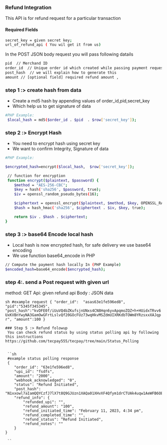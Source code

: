 ### Refund Integration 

This API is for refund request for a particular transaction

#### Required Fields
```sh
secret_key = given secret key;
url_of_refund_api ( You wil get it from us)
```
In the POST JSON body request you will pass following datails
```sh 
pid  // Merchand ID
order_id  // Unique order id which created while passing payment request
post_hash  // we will explain how to generate this
amount // [optional field] required refund amount , 
```

### step 1 :> create hash from data
- Create a md5 hash by appending values of order_id,pid,secret_key
- Which help us to get signature of data

```sh
#PHP Example:
 $local_hash = md5($order_id . $pid  . $row['secret_key']);
```

### step 2 :> Encrypt Hash 
- You need to encrypt hash using secret key
- We want to confirm Integrity, Signature of data

```sh
#PHP Example:

$encrypted_hash=encrypt($local_hash,  $row['secret_key']);

 // function for encryption
 function encrypt($plaintext, $password) {
    $method = "AES-256-CBC";
    $key = hash('sha256', $password, true);
    $iv = openssl_random_pseudo_bytes(16);

    $ciphertext = openssl_encrypt($plaintext, $method, $key, OPENSSL_RAW_DATA, $iv);
    $hash = hash_hmac('sha256', $ciphertext . $iv, $key, true);

    return $iv . $hash . $ciphertext;
}
```


### step 3 :>  base64 Encode local hash
-  Local hash is now encrypted hash, for safe delivery we use base64 encoding
-  We use function base64_encode in PHP
```sh
// Compute the payment hash locally In (PHP Example)
$encoded_hash=base64_encode($encrypted_hash);   
```
### step 4:. send a Post request with given url

method: GET
Api: given refund api
Body : JSON data

``sh
#example request
{
  "order_id":  "asas63e1fe596ed8",
  "pid":"5345f345345",
  "post_hash":"kvDFE0f/iUuVQ4bZKufsjnUNxs4CN8Hqn6yvApqmoZQZ+h+HUidxTRvv6UxKVBnYwyNA3GamOwGFrtLslvQf20GOcFUz73wqHkvMSZdmUIXRKdbTOWm8YRzsxxXAJqpr",
  "amount":100
}
``
 
  
```
### Step 5 :> Refund folowup
 You can check refund status by using status polling api by following this instructions https://github.com/tecpay555/tecpay/tree/main/Status_Polling
 
 
 ``sh
 #example status polling response
 {
    "order_id": "63e1fe596ed8",
    "upi_id": "fsdfs",
    "amount": "2000",
    "webhook_acknowledged": "0",
    "status": "Refund Initiated",
    "post_hash": "N1xxowl7aIamQQYCzfJ7lX7t8Q9GJUzn1XAQa01XHvXF4Qfym1drCTUAk4uqw1AeWFB6OEqG5ttJy9PsVunu0rBaDrIChF7m8Qhp1Rp3GyO74d9E3+QxGl9sdQDsdf55opo",
    "refund_info": {
        "refunded_upi": "",
        "refund_amount": "100",
        "refund_initiated_time": "February 11, 2023, 4:34 pm",
        "refund_completed_time": "",
        "refund_status": "Refund Initiated",
        "refund_notes": ""
    }
}
 
 ``

